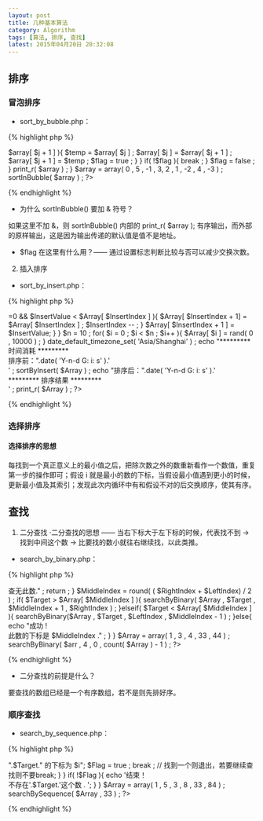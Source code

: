 ```yaml
---
layout: post
title: 几种基本算法
category: Algorithm
tags: [算法, 排序, 查找]
latest: 2015年04月20日 20:32:08
---
```



排序  
-

### 冒泡排序

- sort_by_bubble.php：

{% highlight php %}
<?php
	function sortInBubble( &$array ){
	$temp = 0 ;
		$flag = false ;
		for( $i = 0 ; $i < count( $array ) - 1 ; $i++ ){
			for( $j=0 ; $j < count( $array ) - 1- $i ; $j++ ){
				if( $array[ $j ]> $array[ $j + 1 ] ){
					$temp = $array[ $j ] ;
					$array[ $j ] = $array[ $j + 1 ] ;
					$array[ $j + 1 ] = $temp ;
					$flag = true ;
				}
			}
		if( !$flag ){
			break ;
			}
		$flag = false ;
		}
		print_r( $array ) ;
	}
	$array = array( 0 , 5 , -1 , 3, 2 , 1 , -2 , 4 , -3 ) ;
	sortInBubble( $array ) ;
?>
{% endhighlight %}

- 为什么 sortInBubble() 要加 & 符号？

如果这里不加 &，则 sortInBubble() 内部的 print_r( $array ); 有序输出，而外部的原样输出，这是因为输出传递的默认值是值不是地址。

- $flag 在这里有什么用？—— 通过设置标志判断比较与否可以减少交换次数。

2. 插入排序

- sort_by_insert.php：

{% highlight php %}
<?php
	function sortByInsert( &$Array ){
		for( $i = 1 ; $i < count( $Array ) ; $i++ ){
			$InsertValue = $Array[ $i ] ;
			$InsertIndex = $i - 1 ;
			while( $InsertIndex>=0 && $InsertValue < $Array[ $InsertIndex ] ){
				$Array[ $InsertIndex + 1] = $Array[ $InsertIndex ] ;
				$InsertIndex -- ;
			}
			$Array[ $InsertIndex + 1 ] = $InsertValue;
		}
	}
	$n = 10 ;
	for( $i = 0 ; $i < $n ; $i++ ){
		$Array[ $i ] = rand( 0 , 10000 ) ;
	}
	date_default_timezone_set( 'Asia/Shanghai' ) ;
	echo "********* 时间消耗 *********<br/>排序前：".date( 'Y-n-d G: i: s' ).'<br/>' ;
	sortByInsert( $Array ) ;
	echo "排序后：".date( 'Y-n-d G: i: s' ).'<br/>********* 排序结果 *********<br/>' ;
	print_r( $Array ) ;	
?>
{% endhighlight %}

### 选择排序

#### 选择排序的思想

每找到一个真正意义上的最小值之后，把除次数之外的数重新看作一个数值，重复第一步的操作即可；假设 i 就是最小的数的下标，当假设最小值遇到更小的时候，更新最小值及其索引；发现此次内循环中有和假设不对的后交换顺序，使其有序。 

查找
-

1. 二分查找
·二分查找的思想 —— 当右下标大于左下标的时候，代表找不到 -> 找到中间这个数 -> 比要找的数小就往右继续找，以此类推。

- search_by_binary.php：

{% highlight php %}
<?php
	function searchByBinary( &$Array , $Target , $LeftIndex , $RightIndex ){
		if( $RightIndex < $LeftIndex ){
			echo "结束 ! <br/>查无此数." ;
			return ;
		}
		$MiddleIndex = round( ( $RightIndex + $LeftIndex) / 2 ) ;
		if( $Target > $Array[ $MiddleIndex ] ){
			searchByBinary( $Array , $Target , $MiddleIndex + 1 , $RightIndex ) ;
		}elseif( $Target < $Array[ $MiddleIndex ] ){
			searchByBinary($Array , $Target , $LeftIndex , $MiddleIndex - 1 ) ;
		}else{
			echo "成功 ! <br/>此数的下标是 $MiddleIndex ." ;
		 }
	}
	$Array = array( 1 , 3 , 4 , 33 , 44 ) ;
	searchByBinary( $arr , 4 , 0 , count( $Array ) - 1 ) ;
?>
{% endhighlight %}

- 二分查找的前提是什么？

要查找的数组已经是一个有序数组，若不是则先排好序。

### 顺序查找

- search_by_sequence.php：

{% highlight php %}
<?php
	function searchBySequence( &$Array, $Target ){
		$Flag = false ;
		for( $i = 0 ; $i < count( $Array ) ; $i++ ){
			if( $Target == $Array[ $i ] ){
				echo "完成！<br/> ".$Target." 的下标为 $i";
				$Flag = true ;
				break ;	// 找到一个则退出，若要继续查找则不要break;
			}
		}
		if( !$Flag ){
			echo '结束！<br/>不存在'.$Target.'这个数 . ';
		}
	}
	$Array = array( 1 , 5 , 3 , 8 , 33 , 84 ) ;
	searchBySequence( $Array , 33 ) ;
?>
{% endhighlight %}
